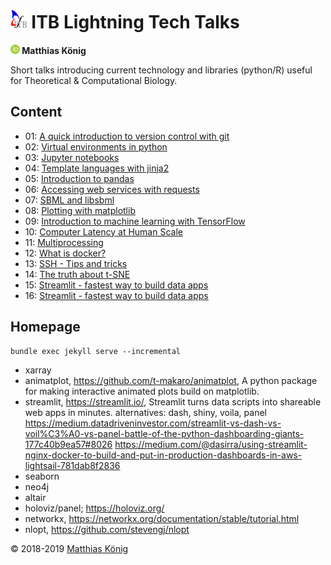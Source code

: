 <h1><img src="./img/itblogo.gif" height="30"/> ITB Lightning Tech Talks</h1>
<b><a href="https://orcid.org/0000-0003-1725-179X" title="https://orcid.org/0000-0003-1725-179X"><img src="./img/orcid.png" height="15"/></a> Matthias König</b>

Short talks introducing current technology and libraries (python/R) useful for Theoretical & Computational Biology.

## Content
* 01: [A quick introduction to version control with git](./talks/01_git)
* 02: [Virtual environments in python](./talks/02_virtualenv)
* 03: [Jupyter notebooks](./talks/03_jupyter)
* 04: [Template languages with jinja2](./talks/04_templates)
* 05: [Introduction to pandas](./talks/05_pandas)
* 06: [Accessing web services with requests](./talks/06_requests)
* 07: [SBML and libsbml](./talks/07_libsbml)
* 08: [Plotting with matplotlib](./talks/08_matplotlib)
* 09: [Introduction to machine learning with TensorFlow](./talks/09_tensorflow)
* 10: [Computer Latency at Human Scale](./talks/10_latency)
* 11: [Multiprocessing](./talks/11_multiprocessing)
* 12: [What is docker?](./talks/12_docker)
* 13: [SSH - Tips and tricks](./talks/13_ssh)
* 14: [The truth about t-SNE](./talks/14_tsne)
* 15: [Streamlit - fastest way to build data apps](./talks/15_streamlit)
* 16: [Streamlit - fastest way to build data apps](./talks/15_streamlit)

## Homepage
```
bundle exec jekyll serve --incremental
```

- xarray 
- animatplot, https://github.com/t-makaro/animatplot, A python package for making interactive animated plots build on matplotlib.
- streamlit, https://streamlit.io/, Streamlit turns data scripts into shareable web apps in minutes.
  alternatives: dash, shiny, voila, panel
  https://medium.datadriveninvestor.com/streamlit-vs-dash-vs-voil%C3%A0-vs-panel-battle-of-the-python-dashboarding-giants-177c40b9ea57#8026
  https://medium.com/@dasirra/using-streamlit-nginx-docker-to-build-and-put-in-production-dashboards-in-aws-lightsail-781dab8f2836
- seaborn
- neo4j  
- altair  
- holoviz/panel; https://holoviz.org/
- networkx, https://networkx.org/documentation/stable/tutorial.html
- nlopt, https://github.com/stevengj/nlopt


&copy; 2018-2019 [Matthias König](https://livermetabolism.com)